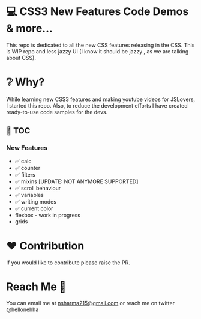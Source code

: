 # :computer: CSS3 New Features Code Demos & more...

This repo is dedicated to all the new CSS features releasing in the CSS.
This is WIP repo and less jazzy UI (I know it should be jazzy , as we are talking about CSS).

# :grey_question: Why?

While learning new CSS3 features and making youtube videos for JSLovers, I started this repo. Also, to reduce the development efforts I have created ready-to-use code samples for the devs.

## :pushpin: TOC

### New Features

- :white_check_mark: calc
- :white_check_mark: counter
- :white_check_mark: filters
- :white_check_mark: mixins [UPDATE: NOT ANYMORE SUPPORTED]
- :white_check_mark: scroll behaviour
- :white_check_mark: variables
- :white_check_mark: writing modes
- :white_check_mark: current color
- flexbox - work in progress
- grids

# :heart: Contribution

If you would like to contribute please raise the PR.

# Reach Me :woman:

You can email me at nsharma215@gmail.com or reach me on twitter @hellonehha
